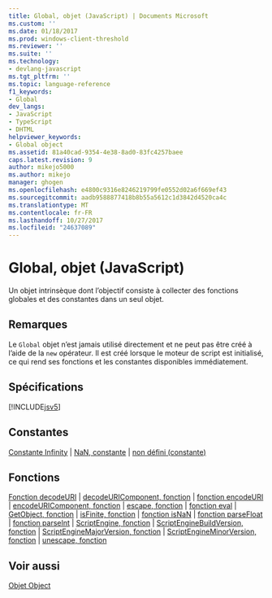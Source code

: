 ```yaml
---
title: Global, objet (JavaScript) | Documents Microsoft
ms.custom: ''
ms.date: 01/18/2017
ms.prod: windows-client-threshold
ms.reviewer: ''
ms.suite: ''
ms.technology:
- devlang-javascript
ms.tgt_pltfrm: ''
ms.topic: language-reference
f1_keywords:
- Global
dev_langs:
- JavaScript
- TypeScript
- DHTML
helpviewer_keywords:
- Global object
ms.assetid: 81a40cad-9354-4e38-8ad0-83fc4257baee
caps.latest.revision: 9
author: mikejo5000
ms.author: mikejo
manager: ghogen
ms.openlocfilehash: e4800c9316e8246219799fe0552d02a6f669ef43
ms.sourcegitcommit: aadb9588877418b8b55a5612c1d3842d4520ca4c
ms.translationtype: MT
ms.contentlocale: fr-FR
ms.lasthandoff: 10/27/2017
ms.locfileid: "24637089"
---
```

# <a name="global-object-javascript"></a>Global, objet (JavaScript)
Un objet intrinsèque dont l’objectif consiste à collecter des fonctions globales et des constantes dans un seul objet.  
  
## <a name="remarks"></a>Remarques  
 Le `Global` objet n’est jamais utilisé directement et ne peut pas être créé à l’aide de la `new` opérateur. Il est créé lorsque le moteur de script est initialisé, ce qui rend ses fonctions et les constantes disponibles immédiatement.  
  
## <a name="requirements"></a>Spécifications  
 [!INCLUDE[jsv5](../../javascript/reference/includes/jsv5-md.md)]  
  
## <a name="constants"></a>Constantes  
 [Constante Infinity](../../javascript/reference/infinity-constant-javascript.md) &#124; [NaN, constante](../../javascript/reference/nan-constant-javascript.md) &#124; [non défini (constante)](../../javascript/reference/undefined-constant-javascript.md)  
  
## <a name="functions"></a>Fonctions  
 [Fonction decodeURI](../../javascript/reference/decodeuri-function-javascript.md) &#124; [decodeURIComponent, fonction](../../javascript/reference/decodeuricomponent-function-javascript.md) &#124; [fonction encodeURI](../../javascript/reference/encodeuri-function-javascript.md) &#124; [encodeURIComponent, fonction](../../javascript/reference/encodeuricomponent-function-javascript.md) &#124; [escape, fonction](../../javascript/reference/escape-function-javascript.md) &#124; [fonction eval](../../javascript/reference/eval-function-javascript.md) &#124; [GetObject, fonction](../../javascript/reference/getobject-function-javascript.md) &#124; [isFinite, fonction](../../javascript/reference/isfinite-function-javascript.md) &#124; [fonction isNaN](../../javascript/reference/isnan-function-javascript.md) &#124; [fonction parseFloat](../../javascript/reference/parsefloat-function-javascript.md) &#124; [fonction parseInt](../../javascript/reference/parseint-function-javascript.md) &#124; [ScriptEngine, fonction](../../javascript/reference/scriptengine-function-javascript.md) &#124; [ScriptEngineBuildVersion, fonction](../../javascript/reference/scriptenginebuildversion-function-javascript.md) &#124; [ScriptEngineMajorVersion, fonction](../../javascript/reference/scriptenginemajorversion-function-javascript.md) &#124; [ScriptEngineMinorVersion, fonction](../../javascript/reference/scriptengineminorversion-function-javascript.md) &#124; [unescape, fonction](../../javascript/reference/unescape-function-javascript.md)  
  
## <a name="see-also"></a>Voir aussi  
 [Objet Object](../../javascript/reference/object-object-javascript.md)